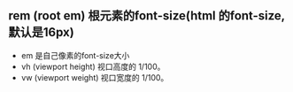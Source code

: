 ## rem (root em) 根元素的font-size(html 的font-size,默认是16px)

- em 是自己像素的font-size大小
- vh (viewport height)  视口高度的 1/100。
- vw (viewport weight) 视口宽度的 1/100。
